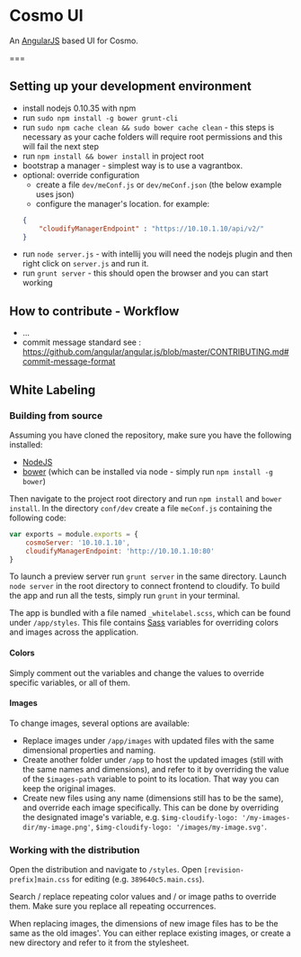 
# Cosmo UI

An [AngularJS][4] based UI for Cosmo.



===


## Setting up your development environment 

 - install nodejs 0.10.35  with npm 
 - run `sudo npm install -g bower grunt-cli`
 - run `sudo npm cache clean && sudo bower cache clean` - this steps is necessary as your cache folders will require root permissions and this will fail the next step
 - run `npm install && bower install` in project root
 - bootstrap a manager - simplest way is to use a vagrantbox. 
 - optional: override configuration
   - create a file `dev/meConf.js` or `dev/meConf.json` (the below example uses json)
   - configure the manager's location. for example:
   ```json
   {
       "cloudifyManagerEndpoint" : "https://10.10.1.10/api/v2/"
   }
   ```
 - run `node server.js` - with intellij you will need the nodejs plugin and then right click on `server.js` and run it.  
 - run `grunt server` - this should open the browser and you can start working



## How to contribute - Workflow

 - ...
 - commit message standard see : https://github.com/angular/angular.js/blob/master/CONTRIBUTING.md#commit-message-format



## White Labeling

### Building from source

Assuming you have cloned the repository, make sure you have the following installed:
- [NodeJS][1]
- [bower][2] (which can be installed via node - simply run `npm install -g bower`)

Then navigate to the project root directory and run `npm install` and `bower install`. 
In the directory `conf/dev` create a file `meConf.js` containing the following code:
```javascript
var exports = module.exports = {  
    cosmoServer: '10.10.1.10',  
    cloudifyManagerEndpoint: 'http://10.10.1.10:80'  
}  
```
To launch a preview server run `grunt server` in the same directory. Launch `node server` in the root directory to connect frontend to cloudify.
To build the app and run all the tests, simply run `grunt` in your terminal.

The app is bundled with a file named `_whitelabel.scss`, which can be found under `/app/styles`. This file contains
[Sass][3] variables for overriding colors and images across the application.

#### Colors

Simply comment out the variables and change the values to override specific variables, or all of them.

#### Images

To change images, several options are available:
- Replace images under `/app/images` with updated files with the same dimensional properties and naming.
- Create another folder under `/app` to host the updated images (still with the same names and dimensions), and refer
to it by overriding the value of the `$images-path` variable to point to its location. That way you can keep the
original images.
- Create new files using any name (dimensions still has to be the same), and override each image specifically. This can
be done by overriding the designated image's variable, e.g. `$img-cloudify-logo: '/my-images-dir/my-image.png'`,
`$img-cloudify-logo: '/images/my-image.svg'`.


### Working with the distribution

Open the distribution and navigate to `/styles`. Open `[revision-prefix]main.css` for editing (e.g. `389640c5.main.css`).

Search / replace repeating color values and / or image paths to override them. Make sure you replace all repeating
occurrences.

When replacing images, the dimensions of new image files has to be the same as the old images'. You can either replace
existing images, or create a new directory and refer to it from the stylesheet.





[1]: http://nodejs.org/
[2]: http://bower.io/
[3]: http://sass-lang.com/
[4]: http://angularjs.org/

